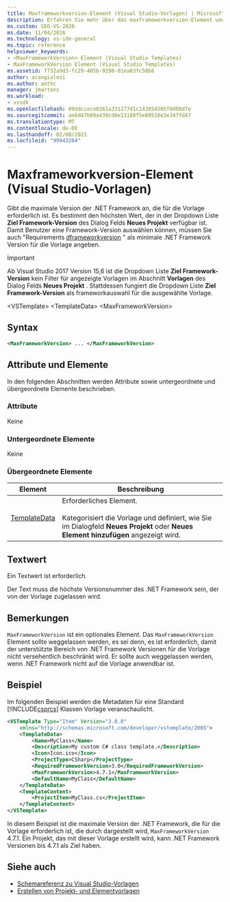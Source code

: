 ```yaml
---
title: Maxframeworkversion-Element (Visual Studio-Vorlagen) | Microsoft-Dokumentation
description: Erfahren Sie mehr über das maxframeworkversion-Element und wie es die maximale Version des .NET Framework angibt, die für die Vorlage erforderlich ist.
ms.custom: SEO-VS-2020
ms.date: 11/04/2016
ms.technology: vs-ide-general
ms.topic: reference
helpviewer_keywords:
- <MaxFrameworkVersion> Element (Visual Studio Templates)
- MaxFrameworkVersion Element (Visual Studio Templates)
ms.assetid: f732a9d3-fc29-405b-9298-01ea83fc58b8
author: acangialosi
ms.author: anthc
manager: jmartens
ms.workload:
- vssdk
ms.openlocfilehash: 09ddccece8261a331277d1c143054305f0d08d7e
ms.sourcegitcommit: ae6d47b09a439cd0e13180f5e89510e3e347fd47
ms.translationtype: MT
ms.contentlocale: de-DE
ms.lasthandoff: 02/08/2021
ms.locfileid: "99943204"
---
```

# <a name="maxframeworkversion-element-visual-studio-templates"></a>Maxframeworkversion-Element (Visual Studio-Vorlagen)

Gibt die maximale Version der .NET Framework an, die für die Vorlage erforderlich ist. Es bestimmt den höchsten Wert, der in der Dropdown Liste **Ziel Framework-Version** des Dialog Felds **Neues Projekt** verfügbar ist. Damit Benutzer eine Framework-Version auswählen können, müssen Sie auch "Requirements [dframeworkversion](../extensibility/requiredframeworkversion-element-visual-studio-templates.md) " als minimale .NET Framework Version für die Vorlage angeben.

> [!IMPORTANT]
> Ab Visual Studio 2017 Version 15,6 ist die Dropdown Liste **Ziel Framework-Version** kein Filter für angezeigte Vorlagen im Abschnitt **Vorlagen** des Dialog Felds **Neues Projekt** . Stattdessen fungiert die Dropdown Liste **Ziel Framework-Version** als frameworkauswahl für die ausgewählte Vorlage.

 \<VSTemplate> \<TemplateData>
 \<MaxFrameworkVersion>

## <a name="syntax"></a>Syntax

```xml
<MaxFrameworkVersion> ... </MaxFrameworkVersion>
```

## <a name="attributes-and-elements"></a>Attribute und Elemente
 In den folgenden Abschnitten werden Attribute sowie untergeordnete und übergeordnete Elemente beschrieben.

### <a name="attributes"></a>Attribute
 Keine

### <a name="child-elements"></a>Untergeordnete Elemente
 Keine

### <a name="parent-elements"></a>Übergeordnete Elemente

|Element|Beschreibung|
|-------------|-----------------|
|[TemplateData](../extensibility/templatedata-element-visual-studio-templates.md)|Erforderliches Element.<br /><br /> Kategorisiert die Vorlage und definiert, wie Sie im Dialogfeld **Neues Projekt** oder **Neues Element hinzufügen** angezeigt wird.|

## <a name="text-value"></a>Textwert
 Ein Textwert ist erforderlich.

 Der Text muss die höchste Versionsnummer des .NET Framework sein, der von der Vorlage zugelassen wird.

## <a name="remarks"></a>Bemerkungen

`MaxFrameworkVersion` ist ein optionales Element. Das `MaxFrameworkVersion` Element sollte weggelassen werden, es sei denn, es ist erforderlich, damit der unterstützte Bereich von .NET Framework Versionen für die Vorlage nicht versehentlich beschränkt wird. Er sollte auch weggelassen werden, wenn .NET Framework nicht auf die Vorlage anwendbar ist.

## <a name="example"></a>Beispiel

Im folgenden Beispiel werden die Metadaten für eine Standard [!INCLUDE[csprcs](../data-tools/includes/csprcs_md.md)] Klassen Vorlage veranschaulicht.

```xml
<VSTemplate Type="Item" Version="3.0.0"
    xmlns="http://schemas.microsoft.com/developer/vstemplate/2005">
    <TemplateData>
        <Name>MyClass</Name>
        <Description>My custom C# class template.</Description>
        <Icon>Icon.ico</Icon>
        <ProjectType>CSharp</ProjectType>
        <RequiredFrameworkVersion>3.0</RequiredFrameworkVersion>
        <MaxFrameworkVersion>4.7.1</MaxFrameworkVersion>
        <DefaultName>MyClass</DefaultName>
    </TemplateData>
    <TemplateContent>
        <ProjectItem>MyClass.cs</ProjectItem>
    </TemplateContent>
</VSTemplate>
```

In diesem Beispiel ist die maximale Version der .NET Framework, die für die Vorlage erforderlich ist, die durch dargestellt wird, `MaxFrameworkVersion` 4.7.1. Ein Projekt, das mit dieser Vorlage erstellt wird, kann .NET Framework Versionen bis 4.7.1 als Ziel haben.

## <a name="see-also"></a>Siehe auch

- [Schemareferenz zu Visual Studio-Vorlagen](../extensibility/visual-studio-template-schema-reference.md)
- [Erstellen von Projekt- und Elementvorlagen](../ide/creating-project-and-item-templates.md)
